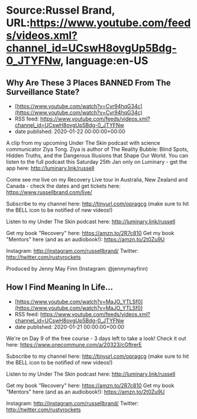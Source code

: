# Source:Russel Brand, URL:https://www.youtube.com/feeds/videos.xml?channel_id=UCswH8ovgUp5Bdg-0_JTYFNw, language:en-US

## Why Are These 3 Places BANNED From The Surveillance State?
 - [https://www.youtube.com/watch?v=Cvr94hqG34c](https://www.youtube.com/watch?v=Cvr94hqG34c)
 - RSS feed: https://www.youtube.com/feeds/videos.xml?channel_id=UCswH8ovgUp5Bdg-0_JTYFNw
 - date published: 2020-01-22 00:00:00+00:00

A clip from my upcoming Under The Skin podcast with science communicator Ziya Tong. Ziya is author of The Reality Bubble: Blind Spots, Hidden Truths, and the Dangerous Illusions that Shape Our World. You can listen to the full podcast this Saturday 25th Jan only on Luminary - get the app here: http://luminary.link/russell

Come see me live on my Recovery Live tour in Australia, New Zealand and Canada - check the dates and get tickets here: https://www.russellbrand.com/live/

Subscribe to my channel here: http://tinyurl.com/opragcg
(make sure to hit the BELL icon to be notified of new videos!)

Listen to my Under The Skin podcast here: 
http://luminary.link/russell

Get my book "Recovery" here: https://amzn.to/2R7c810
Get my book "Mentors" here (and as an audiobook!): https://amzn.to/2t0Zu9U

Instagram: http://instagram.com/russellbrand/
Twitter: http://twitter.com/rustyrockets

Produced by Jenny May Finn (Instagram: @jennymayfinn)

## How I Find Meaning In Life...
 - [https://www.youtube.com/watch?v=MaJO_YTLSf0](https://www.youtube.com/watch?v=MaJO_YTLSf0)
 - RSS feed: https://www.youtube.com/feeds/videos.xml?channel_id=UCswH8ovgUp5Bdg-0_JTYFNw
 - date published: 2020-01-21 00:00:00+00:00

We're on Day 9 of the free course - 3 days left to take a look!
Check it out here: https://www.onecommune.com/a/20323/cGftrerE 

Subscribe to my channel here: http://tinyurl.com/opragcg
(make sure to hit the BELL icon to be notified of new videos!)

Listen to my Under The Skin podcast here: 
http://luminary.link/russell

Get my book "Recovery" here: https://amzn.to/2R7c810
Get my book "Mentors" here (and as an audiobook!): https://amzn.to/2t0Zu9U

Instagram: http://instagram.com/russellbrand/
Twitter: http://twitter.com/rustyrockets


